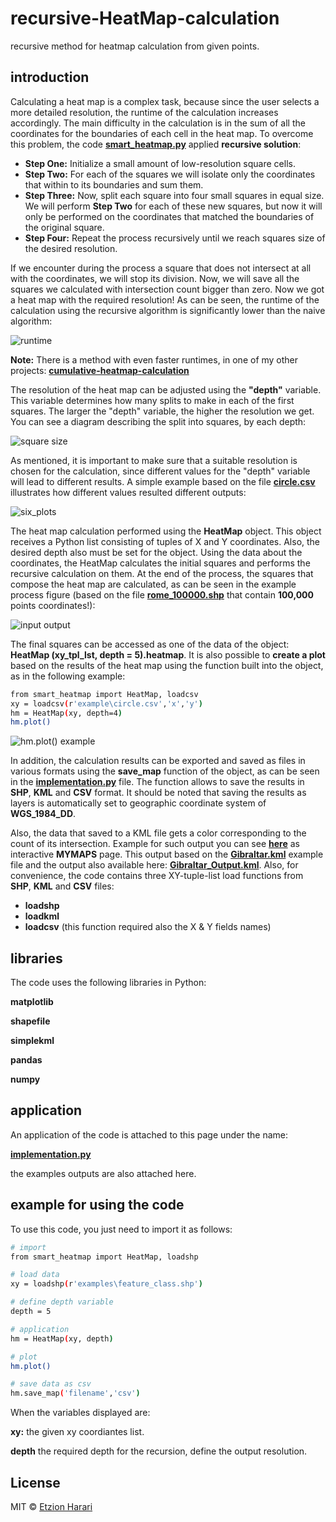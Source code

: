 # recursive-HeatMap-calculation
recursive method for heatmap calculation from given points.

## introduction
Calculating a heat map is a complex task, because since the user selects a more detailed resolution, the runtime of the calculation increases accordingly. The main difficulty in the calculation is in the sum of all the coordinates for the boundaries of each cell in the heat map. To overcome this problem, the code [**smart_heatmap.py**]( https://github.com/EtzionData/recursive-HeatMap-calculation/blob/master/smart_heatmap.py) applied **recursive solution**:

-	**Step One:** Initialize a small amount of low-resolution square cells.
-	**Step Two:** For each of the squares we will isolate only the coordinates that within to its boundaries and sum them.
-	**Step Three:** Now, split each square into four small squares in equal size. We will perform **Step Two** for each of these new squares, but now it will only be performed on the coordinates that matched the boundaries of the original square.
-	**Step Four:** Repeat the process recursively until we reach squares size of the desired resolution.

If we encounter during the process a square that does not intersect at all with the coordinates, we will stop its division. Now, we will save all the squares we calculated with intersection count bigger than zero. Now we got a heat map with the required resolution! As can be seen, the runtime of the calculation using the recursive algorithm is significantly lower than the naive algorithm:

![runtime](https://github.com/EtzionData/recursive-HeatMap-calculation/blob/master/Pictures/compare.png)

**Note:** There is a method with even faster runtimes, in one of my other projects: [**cumulative-heatmap-calculation**](https://github.com/EtzionData/cumulative-heatmap-calculation)

The resolution of the heat map can be adjusted using the **"depth"** variable. This variable determines how many splits to make in each of the first squares. The larger the "depth" variable, the higher the resolution we get. You can see a diagram describing the split into squares, by each depth:

![square size](https://github.com/EtzionData/recursive-HeatMap-calculation/blob/master/Pictures/squares.png)

As mentioned, it is important to make sure that a suitable resolution is chosen for the calculation, since different values for the "depth" variable will lead to different results. A simple example based on the file [**circle.csv**](https://github.com/EtzionData/recursive-HeatMap-calculation/blob/master/examples/circle.csv) illustrates how different values resulted different outputs:

![six_plots](https://github.com/EtzionData/recursive-HeatMap-calculation/blob/master/Pictures/diff_depth.png)

The heat map calculation performed using the **HeatMap** object. This object receives a Python list consisting of tuples of X and Y coordinates. Also, the desired depth also must be set for the object. Using the data about the coordinates, the HeatMap calculates the initial squares and performs the recursive calculation on them. At the end of the process, the squares that compose the heat map are calculated, as can be seen in the example process figure (based on the file [**rome_100000.shp**](https://github.com/EtzionData/recursive-HeatMap-calculation/blob/master/examples/rome_100000.shp) that contain **100,000** points coordinates!):

![input output](https://github.com/EtzionData/recursive-HeatMap-calculation/blob/master/Pictures/process.png)

The final squares can be accessed as one of the data of the object: **HeatMap (xy_tpl_lst, depth = 5).heatmap**. It is also possible to **create a plot** based on the results of the heat map using the function built into the object, as in the following example:
``` sh
from smart_heatmap import HeatMap, loadcsv 
xy = loadcsv(r'example\circle.csv','x','y')
hm = HeatMap(xy, depth=4)
hm.plot()
```
![hm.plot() example](https://github.com/EtzionData/recursive-HeatMap-calculation/blob/master/Pictures/HeatMap_Output_depth%3D4_number_of_points%3D5000.png)

In addition, the calculation results can be exported and saved as files in various formats using the **save_map** function of the object, as can be seen in the [**implementation.py**](https://github.com/EtzionData/recursive-HeatMap-calculation/blob/master/implementation.py) file. The function allows to save the results in **SHP**, **KML** and **CSV** format. It should be noted that saving the results as layers is automatically set to  geographic coordinate system of **WGS_1984_DD**. 

Also, the data that saved to a KML file gets a color corresponding to the count of its intersection. Example for such output you can see [**here**](https://www.google.com/maps/d/edit?mid=1VJ0SwJSOOVDwZDDhKAilDdkR0XbxY3rM&usp=sharing) as interactive **MYMAPS** page. This output based on the [**Gibraltar.kml**](https://github.com/EtzionData/recursive-HeatMap-calculation/blob/master/examples/Gibraltar.kml) example file and the output also available here: [**Gibraltar_Output.kml**](https://github.com/EtzionData/recursive-HeatMap-calculation/blob/master/output/Gibraltar_Output.kml). Also, for convenience, the code contains three XY-tuple-list load functions from **SHP**, **KML** and **CSV** files:
- **loadshp**
- **loadkml**
- **loadcsv**    (this function required also the X & Y fields names)


## libraries
The code uses the following libraries in Python:

**matplotlib**

**shapefile**

**simplekml**

**pandas**

**numpy**

## application
An application of the code is attached to this page under the name: 

[**implementation.py**](https://github.com/EtzionData/recursive-HeatMap-calculation/blob/master/implementation.py)

the examples outputs are also attached here.

## example for using the code
To use this code, you just need to import it as follows:
``` sh
# import
from smart_heatmap import HeatMap, loadshp

# load data
xy = loadshp(r'examples\feature_class.shp')

# define depth variable
depth = 5

# application
hm = HeatMap(xy, depth)

# plot
hm.plot()

# save data as csv
hm.save_map('filename','csv')
```

When the variables displayed are:

**xy:** the given xy coordiantes list.

**depth** the required depth for the recursion, define the output resolution.


## License
MIT © [Etzion Harari](https://github.com/EtzionData)
